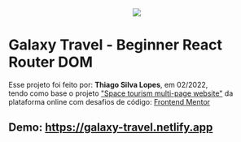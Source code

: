<!---->
<div align="center">
<img src="./ReadMeFiles/app.jpg" align="center">
</div>

# Galaxy Travel - Beginner React Router DOM

<p>Esse projeto foi feito por: <strong>Thiago Silva Lopes</strong>, em 02/2022,</br>
tendo como base o projeto <a href="https://www.frontendmentor.io/challenges/space-tourism-multipage-website-gRWj1URZ3" target="_blank">"Space tourism multi-page website"</a>
da plataforma online com desafios de código: <a href="https://www.frontendmentor.io/" target="_blank">
Frontend Mentor</a></p>

## Demo: https://galaxy-travel.netlify.app
